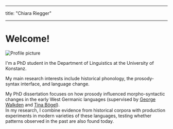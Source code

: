 
---
title: "Chiara Riegger"

---

# Welcome!

<img src="/mywebsite/images/profile.jpg" alt="Profile picture" class="profile-image" />



I'm a PhD student in the Department of Linguistics at the University of Konstanz.  

My main research interests include historical phonology, the prosody-syntax interface, and language change.

My PhD dissertation focuses on how prosody influenced morpho-syntactic changes in the early West Germanic languages (supervised by [George Walkden](http://walkden.space) and [Tina Bögel](https://ling.sprachwiss.uni-konstanz.de/pages/home/boegel/)).  
  In my research, I combine evidence from historical corpora with production experiments in modern varieties of these languages, testing whether patterns observed in the past are also found today.
